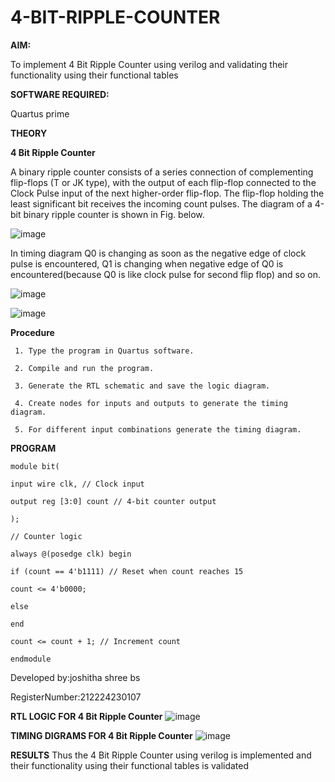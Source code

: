 # 4-BIT-RIPPLE-COUNTER

**AIM:**

To implement  4 Bit Ripple Counter using verilog and validating their functionality using their functional tables

**SOFTWARE REQUIRED:**

Quartus prime

**THEORY**

**4 Bit Ripple Counter**

A binary ripple counter consists of a series connection of complementing flip-flops (T or JK type), with the output of each flip-flop connected to the Clock Pulse input of the next higher-order flip-flop. The flip-flop holding the least significant bit receives the incoming count pulses. The diagram of a 4-bit binary ripple counter is shown in Fig. below.

![image](https://github.com/naavaneetha/4-BIT-RIPPLE-COUNTER/assets/154305477/cb4b74d4-31ab-4359-95d0-d22e67daba13)

In timing diagram Q0 is changing as soon as the negative edge of clock pulse is encountered, Q1 is changing when negative edge of Q0 is encountered(because Q0 is like clock pulse for second flip flop) and so on.

![image](https://github.com/naavaneetha/4-BIT-RIPPLE-COUNTER/assets/154305477/a573a7d6-014e-4e54-93e6-e2ac9530960b)

![image](https://github.com/naavaneetha/4-BIT-RIPPLE-COUNTER/assets/154305477/85e1958a-2fc1-49bb-9a9f-d58ccbf3663c)

**Procedure**

```
 1. Type the program in Quartus software.

 2. Compile and run the program.

 3. Generate the RTL schematic and save the logic diagram.

 4. Create nodes for inputs and outputs to generate the timing diagram.

 5. For different input combinations generate the timing diagram.
```


**PROGRAM**
```
module bit(

input wire clk, // Clock input

output reg [3:0] count // 4-bit counter output

);

// Counter logic

always @(posedge clk) begin

if (count == 4'b1111) // Reset when count reaches 15

count <= 4'b0000;

else

end

count <= count + 1; // Increment count

endmodule
```
 Developed by:joshitha shree bs
 
 RegisterNumber:212224230107


**RTL LOGIC FOR 4 Bit Ripple Counter**
![image](https://github.com/user-attachments/assets/427b2942-0b76-42e5-84fd-11973e13a8ec)

**TIMING DIGRAMS FOR 4 Bit Ripple Counter**
![image](https://github.com/user-attachments/assets/397e84c6-6d65-42f6-a3fd-062331a1ff22)

**RESULTS**
 Thus the 4 Bit Ripple Counter using verilog is implemented and their functionality
 using their functional tables is validated
